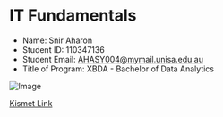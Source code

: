 # IT Fundamentals

* Name: Snir Aharon
* Student ID: 110347136 
* Student Email: AHASY004@mymail.unisa.edu.au
* Title of Program: XBDA - Bachelor of Data Analytics 

![Image](https://upload.wikimedia.org/wikipedia/commons/0/03/Kismet-IMG_6007-black.jpg)

[Kismet Link](https://commons.wikimedia.org/wiki/File:Kismet-IMG_6007-black.jpg)